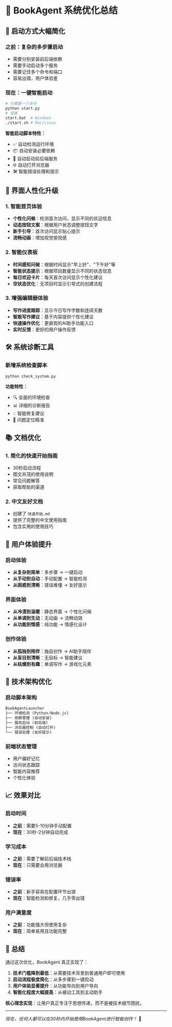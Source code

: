 # 🎯 BookAgent 系统优化总结

## 🚀 启动方式大幅简化

### 之前：复杂的多步骤启动
- 需要分别安装前后端依赖
- 需要手动启动多个服务
- 需要记住多个命令和端口
- 容易出错，用户体验差

### 现在：一键智能启动
```bash
# 只需要一个命令
python start.py
# 或者
start.bat  # Windows
./start.sh # Mac/Linux
```

**智能启动脚本特性：**
- ✅ 自动检测运行环境
- 📦 自动安装必要依赖
- 🔧 自动启动前后端服务
- 🌐 自动打开浏览器
- 🛠 智能错误处理和提示

## 🎨 界面人性化升级

### 1. 智能首页体验
- **个性化问候**：检测首次访问，显示不同的欢迎信息
- **动态按钮文案**：根据用户状态调整按钮文字
- **新手引导**：首次访问显示贴心提示
- **流畅动画**：增加视觉愉悦感

### 2. 智能仪表板
- **时间感知问候**：根据时间显示"早上好"、"下午好"等
- **智能状态提示**：根据项目数量显示不同的状态信息
- **每日欢迎卡片**：每天首次访问显示个性化建议
- **空状态优化**：无项目时显示引导式的创建流程

### 3. 增强编辑器体验
- **写作进度跟踪**：显示今日写作字数和连续天数
- **智能写作建议**：基于内容提供个性化建议
- **快速操作优化**：更直观的AI助手功能入口
- **实时反馈**：更好的用户操作反馈

## 🛠 系统诊断工具

### 新增系统检查脚本
```bash
python check_system.py
```

**功能特性：**
- 🔍 全面的环境检查
- 📊 详细的诊断报告
- 💡 智能修复建议
- 🎯 问题定位精准

## 📚 文档优化

### 1. 简化的快速开始指南
- 30秒启动流程
- 图文并茂的使用说明
- 常见问题解答
- 获取帮助的渠道

### 2. 中文友好文档
- 创建了 `快速开始.md`
- 提供了完整的中文使用指南
- 包含实用的使用技巧

## 🎯 用户体验提升

### 启动体验
- **从复杂到简单**：多步骤 → 一键启动
- **从手动到自动**：手动配置 → 智能检测
- **从困惑到清晰**：错误难懂 → 友好提示

### 界面体验
- **从冷漠到温暖**：静态界面 → 个性化问候
- **从单调到生动**：无动画 → 流畅动效
- **从功能到情感**：纯功能 → 情感化设计

### 创作体验
- **从孤独到陪伴**：独自创作 → AI助手陪伴
- **从盲目到清晰**：无目标 → 智能建议
- **从枯燥到有趣**：单调写作 → 游戏化元素

## 🔮 技术架构优化

### 启动脚本架构
```python
BookAgentLauncher
├── 环境检测 (Python/Node.js)
├── 依赖管理 (自动安装)
├── 服务启动 (前后端)
├── 浏览器控制 (自动打开)
└── 错误处理 (友好提示)
```

### 前端状态管理
- 用户偏好记忆
- 访问状态跟踪
- 智能内容推荐
- 个性化体验

## 📈 效果对比

### 启动时间
- **之前**：需要5-10分钟手动配置
- **现在**：30秒-2分钟自动完成

### 学习成本
- **之前**：需要了解前后端技术栈
- **现在**：只需要会用浏览器

### 错误率
- **之前**：新手容易在配置环节出错
- **现在**：智能检测和修复，几乎零出错

### 用户满意度
- **之前**：功能强大但使用复杂
- **现在**：简单易用且功能完整

## 🎉 总结

通过这次优化，BookAgent 真正实现了：

1. **技术门槛降到最低**：从需要技术背景到普通用户即可使用
2. **启动流程极度简化**：从多步骤到一键启动
3. **用户体验显著提升**：从功能导向到用户导向
4. **智能化程度大幅提高**：从被动工具到主动助手

**核心理念实现**：让用户真正专注于思想传递，而不是被技术细节困扰。

---

*现在，任何人都可以在30秒内开始使用BookAgent进行智能创作！* 🚀